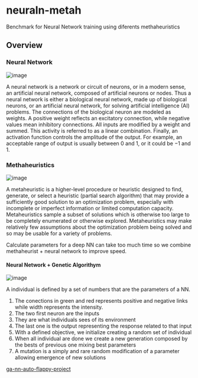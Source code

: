 # neuraln-metah
Benchmark for Neural Network training using diferents methaheuristics

## Overview

### Neural Network
![image](https://user-images.githubusercontent.com/22028539/127484502-dee629e9-4b38-4767-b853-e9d53f386230.png)

A neural network is a network or circuit of neurons, or in a modern sense, an artificial neural network, composed of artificial neurons or nodes. Thus a neural network is either a biological neural network, made up of biological neurons, or an artificial neural network, for solving artificial intelligence (AI) problems. The connections of the biological neuron are modeled as weights. A positive weight reflects an excitatory connection, while negative values mean inhibitory connections. All inputs are modified by a weight and summed. This activity is referred to as a linear combination. Finally, an activation function controls the amplitude of the output. For example, an acceptable range of output is usually between 0 and 1, or it could be −1 and 1.

### Methaheuristics
![image](https://user-images.githubusercontent.com/22028539/127484918-c5b0b8cb-d8c9-418f-8930-64964df8c635.png)

A metaheuristic is a higher-level procedure or heuristic designed to find, generate, or select a heuristic (partial search algorithm) that may provide a sufficiently good solution to an optimization problem, especially with incomplete or imperfect information or limited computation capacity. Metaheuristics sample a subset of solutions which is otherwise too large to be completely enumerated or otherwise explored. Metaheuristics may make relatively few assumptions about the optimization problem being solved and so may be usable for a variety of problems.

Calculate parameters for a deep NN can take too much time so we combine methaheurist + neural network to improve speed.

#### Neural Network + Genetic Algorithym
![image](https://user-images.githubusercontent.com/22028539/127486746-af824ef5-c13b-4b13-aff9-ef28993d2cb9.png)

A individual is defined by a set of numbers that are the parameters of a NN.
1. The conections in green and red represents positive and negative links while width represents the intensity. 
2. The two first neuron are the inputs
3. They are what individuals sees of its environment
4. The last one is the output representing the response related to that input
5. With a defined objective, we initialize creating a random set of individual 
6. When all individual are done we create a new generation composed by the bests of previous one mixing best parameters
7. A mutation is a simply and rare random modification of a parameter allowing emergence of new solutions

[ga-nn-auto-flappy-project]()







